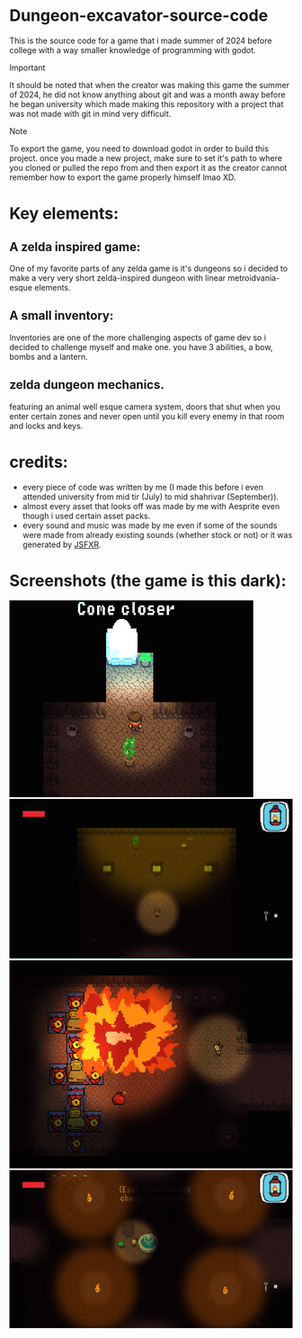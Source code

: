 # Dungeon-excavator-source-code
This is the source code for a game that i made summer of 2024 before college with a way smaller knowledge of programming with godot.


> [!IMPORTANT]  
> It should be noted that when the creator was making this game the summer of 2024, he did not know anything about git and was a month away before he began university which made making this repository with a project that was not made with git in mind very difficult.


>[!NOTE]
>To export the game, you need to download godot in order to build this project. once you made a new project, make sure to set it's path to where you cloned or pulled the repo from and then export it as the creator cannot remember how to export the game properly himself lmao XD.
# Key elements:

## A zelda inspired game:
One of my favorite parts of any zelda game is it's dungeons so i decided to make a very very short zelda-inspired dungeon with linear metroidvania-esque elements.

## A small inventory:
Inventories are one of the more challenging aspects of game dev so i decided to challenge myself and make one. you have 3 abilities, a bow, bombs and a lantern.

## zelda dungeon mechanics.
featuring an animal well esque camera system, doors that shut when you enter certain zones and never open until you kill every enemy in that room and locks and keys.


# credits:
- every piece of code was written by me (I made this before i even attended university from mid tir (July) to mid shahrivar (September)).
- almost every asset that looks off was made by me with Aesprite even though i used certain asset packs.
- every sound and music was made by me even if some of the sounds were made from already existing sounds (whether stock or not) or it was generated by [JSFXR](https://sfxr.me/).


# Screenshots (the game is this dark):

![ominous](screenshots/ominous.png)
![books](screenshots/books.png)
![BOOM](screenshots/explotano.png)
![lobby](screenshots/excavator.png)

